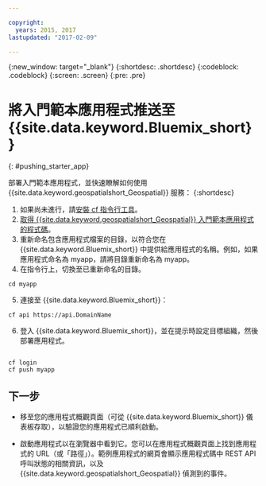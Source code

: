 ```yaml
---

copyright:
  years: 2015, 2017
lastupdated: "2017-02-09"

---
```


<!-- Attribute definitions --> 
{:new_window: target="_blank"}
{:shortdesc: .shortdesc}
{:codeblock: .codeblock}
{:screen: .screen}
{:pre: .pre}

# 將入門範本應用程式推送至 {{site.data.keyword.Bluemix_short}}
{: #pushing_starter_app}


 
部署入門範本應用程式，並快速瞭解如何使用 {{site.data.keyword.geospatialshort_Geospatial}} 服務：
{:shortdesc}

1. 如果尚未進行，請[安裝 cf 指令行工具](docs/starters/install_cli.html)。
2. [取得 {{site.data.keyword.geospatialshort_Geospatial}} 入門範本應用程式的程式碼](https://hub.jazz.net/project/streamscloud/geo-starter/overview)。 
3. 重新命名包含應用程式檔案的目錄，以符合您在 {{site.data.keyword.Bluemix_short}} 中提供給應用程式的名稱。例如，如果應用程式命名為 myapp，請將目錄重新命名為 myapp。
4. 在指令行上，切換至已重新命名的目錄。
<pre><code>cd myapp</code></pre>
5. 連接至 {{site.data.keyword.Bluemix_short}}：
<pre><code>cf api https://api.DomainName</code></pre>
6. 登入 {{site.data.keyword.Bluemix_short}}，並在提示時設定目標組織，然後部署應用程式。
<pre><code>
cf login
cf push myapp
</code></pre>

## 下一步

* 移至您的應用程式概觀頁面（可從 {{site.data.keyword.Bluemix_short}} 儀表板存取），以驗證您的應用程式已順利啟動。

* 啟動應用程式以在瀏覽器中看到它。您可以在應用程式概觀頁面上找到應用程式的 URL（或「路徑」）。範例應用程式的網頁會顯示應用程式碼中
REST API 呼叫狀態的相關資訊，以及 {{site.data.keyword.geospatialshort_Geospatial}} 偵測到的事件。
